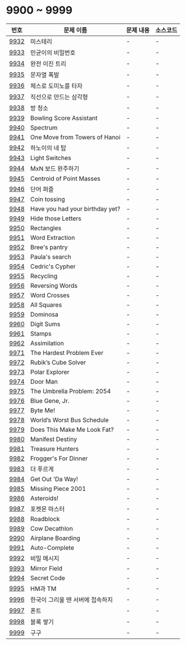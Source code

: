 # 9900 ~ 9999

번호 | 문제 이름 | 문제 내용 | 소스코드
--- | --- | --- | ---
[9932](https://www.acmicpc.net/problem/9932) | 미스테리 | - | -
[9933](https://www.acmicpc.net/problem/9933) | 민균이의 비밀번호 | - | -
[9934](https://www.acmicpc.net/problem/9934) | 완전 이진 트리 | - | -
[9935](https://www.acmicpc.net/problem/9935) | 문자열 폭발 | - | -
[9936](https://www.acmicpc.net/problem/9936) | 체스로 도미노를 타자 | - | -
[9937](https://www.acmicpc.net/problem/9937) | 직선으로 만드는 삼각형 | - | -
[9938](https://www.acmicpc.net/problem/9938) | 방 청소 | - | -
[9939](https://www.acmicpc.net/problem/9939) | Bowling Score Assistant | - | -
[9940](https://www.acmicpc.net/problem/9940) | Spectrum | - | -
[9941](https://www.acmicpc.net/problem/9941) | One Move from Towers of Hanoi | - | -
[9942](https://www.acmicpc.net/problem/9942) | 하노이의 네 탑 | - | -
[9943](https://www.acmicpc.net/problem/9943) | Light Switches | - | -
[9944](https://www.acmicpc.net/problem/9944) | MxN 보드 완주하기 | - | -
[9945](https://www.acmicpc.net/problem/9945) | Centroid of Point Masses | - | -
[9946](https://www.acmicpc.net/problem/9946) | 단어 퍼즐 | - | -
[9947](https://www.acmicpc.net/problem/9947) | Coin tossing | - | -
[9948](https://www.acmicpc.net/problem/9948) | Have you had your birthday yet? | - | -
[9949](https://www.acmicpc.net/problem/9949) | Hide those Letters | - | -
[9950](https://www.acmicpc.net/problem/9950) | Rectangles | - | -
[9951](https://www.acmicpc.net/problem/9951) | Word Extraction | - | -
[9952](https://www.acmicpc.net/problem/9952) | Bree's pantry | - | -
[9953](https://www.acmicpc.net/problem/9953) | Paula's search | - | -
[9954](https://www.acmicpc.net/problem/9954) | Cedric's Cypher | - | -
[9955](https://www.acmicpc.net/problem/9955) | Recycling | - | -
[9956](https://www.acmicpc.net/problem/9956) | Reversing Words | - | -
[9957](https://www.acmicpc.net/problem/9957) | Word Crosses | - | -
[9958](https://www.acmicpc.net/problem/9958) | All Squares | - | -
[9959](https://www.acmicpc.net/problem/9959) | Dominosa | - | -
[9960](https://www.acmicpc.net/problem/9960) | Digit Sums | - | -
[9961](https://www.acmicpc.net/problem/9961) | Stamps | - | -
[9962](https://www.acmicpc.net/problem/9962) | Assimilation | - | -
[9971](https://www.acmicpc.net/problem/9971) | The Hardest Problem Ever | - | -
[9972](https://www.acmicpc.net/problem/9972) | Rubik’s Cube Solver | - | -
[9973](https://www.acmicpc.net/problem/9973) | Polar Explorer | - | -
[9974](https://www.acmicpc.net/problem/9974) | Door Man | - | -
[9975](https://www.acmicpc.net/problem/9975) | The Umbrella Problem: 2054 | - | -
[9976](https://www.acmicpc.net/problem/9976) | Blue Gene, Jr. | - | -
[9977](https://www.acmicpc.net/problem/9977) | Byte Me! | - | -
[9978](https://www.acmicpc.net/problem/9978) | World’s Worst Bus Schedule | - | -
[9979](https://www.acmicpc.net/problem/9979) | Does This Make Me Look Fat? | - | -
[9980](https://www.acmicpc.net/problem/9980) | Manifest Destiny | - | -
[9981](https://www.acmicpc.net/problem/9981) | Treasure Hunters | - | -
[9982](https://www.acmicpc.net/problem/9982) | Frogger's For Dinner | - | -
[9983](https://www.acmicpc.net/problem/9983) | 더 푸르게 | - | -
[9984](https://www.acmicpc.net/problem/9984) | Get Out 'Da Way! | - | -
[9985](https://www.acmicpc.net/problem/9985) | Missing Piece 2001 | - | -
[9986](https://www.acmicpc.net/problem/9986) | Asteroids! | - | -
[9987](https://www.acmicpc.net/problem/9987) | 포켓몬 마스터 | - | -
[9988](https://www.acmicpc.net/problem/9988) | Roadblock | - | -
[9989](https://www.acmicpc.net/problem/9989) | Cow Decathlon | - | -
[9990](https://www.acmicpc.net/problem/9990) | Airplane Boarding | - | -
[9991](https://www.acmicpc.net/problem/9991) | Auto-Complete | - | -
[9992](https://www.acmicpc.net/problem/9992) | 비밀 메시지 | - | -
[9993](https://www.acmicpc.net/problem/9993) | Mirror Field | - | -
[9994](https://www.acmicpc.net/problem/9994) | Secret Code | - | -
[9995](https://www.acmicpc.net/problem/9995) | HM과 TM | - | -
[9996](https://www.acmicpc.net/problem/9996) | 한국이 그리울 땐 서버에 접속하지 | - | -
[9997](https://www.acmicpc.net/problem/9997) | 폰트 | - | -
[9998](https://www.acmicpc.net/problem/9998) | 블록 쌓기 | - | -
[9999](https://www.acmicpc.net/problem/9999) | 구구 | - | -
